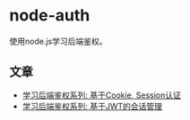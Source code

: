 # node-auth
使用node.js学习后端鉴权。

## 文章

- [学习后端鉴权系列: 基于Cookie, Session认证](https://zhuanlan.zhihu.com/p/85215778)
- [学习后端鉴权系列: 基于JWT的会话管理](https://zhuanlan.zhihu.com/p/50520661)
